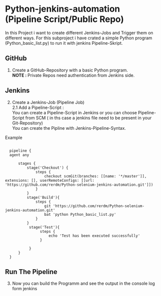 # Python-jenkins-automation (Pipeline Script/Public Repo)

In this Project i want to create different Jenkins-Jobs and Trigger them on different ways.
For this subproject i have crated a simple Python program (Python_basic_list.py) to run it with jenkins Pipeline-Skript.

## GitHub
1. Create a GitHub-Repository with a basic Python program.<b><br>NOTE : </b>Private Repos need authentication from Jenkins side.
## Jenkins
2. Create a Jenkins-Job (Pipeline Job) <br>
2.1 Add a Pipeline-Script :<br>You can create a Pipeline-Script in Jenkins or you can choose Pipeline-Script from SCM ( in ths case a jenkins file need to be present in your Git-Repository)<br>
You can create the Pipline with Jenkins-Pipeline-Syntax.

Example
````

  pipeline {
  agent any
  
      stages {
          stage('Checkout') {
              steps {
                  checkout scmGit(branches: [[name: '*/master']], extensions: [], userRemoteConfigs: [[url: 'https://github.com/rerdm/Python-selenium-jenkins-automation.git']])
              }
          }
          stage('Build'){
              steps {
                  git 'https://github.com/rerdm/Python-selenium-jenkins-automation.git'
                  bat 'python Python_basic_list.py'
              }
          }
           stage('Test'){
                steps {
                    echo 'Test has been executed successfully'
                }
               
           }
      }
  }

````

## Run The Pipeline

3. Now you can build the Programm and see the output in the console log form jenkins